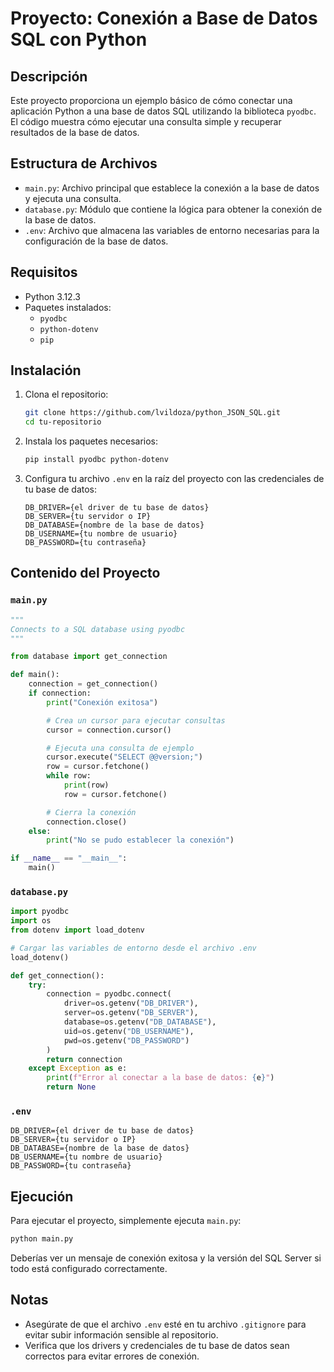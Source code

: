 # Proyecto: Conexión a Base de Datos SQL con Python

## Descripción

Este proyecto proporciona un ejemplo básico de cómo conectar una aplicación Python a una base de datos SQL utilizando la biblioteca `pyodbc`. El código muestra cómo ejecutar una consulta simple y recuperar resultados de la base de datos.

## Estructura de Archivos

- `main.py`: Archivo principal que establece la conexión a la base de datos y ejecuta una consulta.
- `database.py`: Módulo que contiene la lógica para obtener la conexión de la base de datos.
- `.env`: Archivo que almacena las variables de entorno necesarias para la configuración de la base de datos.

## Requisitos

- Python 3.12.3
- Paquetes instalados:
  - `pyodbc`
  - `python-dotenv`
  - `pip`

## Instalación

1. Clona el repositorio:
   ```bash
   git clone https://github.com/lvildoza/python_JSON_SQL.git
   cd tu-repositorio
   ```

2. Instala los paquetes necesarios:
   ```bash
   pip install pyodbc python-dotenv
   ```

3. Configura tu archivo `.env` en la raíz del proyecto con las credenciales de tu base de datos:
   ```plaintext
   DB_DRIVER={el driver de tu base de datos}
   DB_SERVER={tu servidor o IP}
   DB_DATABASE={nombre de la base de datos}
   DB_USERNAME={tu nombre de usuario}
   DB_PASSWORD={tu contraseña}
   ```

## Contenido del Proyecto

### `main.py`

```python
"""
Connects to a SQL database using pyodbc
"""

from database import get_connection

def main():
    connection = get_connection()
    if connection:
        print("Conexión exitosa")

        # Crea un cursor para ejecutar consultas
        cursor = connection.cursor()

        # Ejecuta una consulta de ejemplo
        cursor.execute("SELECT @@version;")
        row = cursor.fetchone()
        while row:
            print(row)
            row = cursor.fetchone()

        # Cierra la conexión
        connection.close()
    else:
        print("No se pudo establecer la conexión")

if __name__ == "__main__":
    main()
```

### `database.py`

```python
import pyodbc
import os
from dotenv import load_dotenv

# Cargar las variables de entorno desde el archivo .env
load_dotenv()

def get_connection():
    try:
        connection = pyodbc.connect(
            driver=os.getenv("DB_DRIVER"),
            server=os.getenv("DB_SERVER"),
            database=os.getenv("DB_DATABASE"),
            uid=os.getenv("DB_USERNAME"),
            pwd=os.getenv("DB_PASSWORD")
        )
        return connection
    except Exception as e:
        print(f"Error al conectar a la base de datos: {e}")
        return None
```

### `.env`

```plaintext
DB_DRIVER={el driver de tu base de datos}
DB_SERVER={tu servidor o IP}
DB_DATABASE={nombre de la base de datos}
DB_USERNAME={tu nombre de usuario}
DB_PASSWORD={tu contraseña}
```

## Ejecución

Para ejecutar el proyecto, simplemente ejecuta `main.py`:

```bash
python main.py
```

Deberías ver un mensaje de conexión exitosa y la versión del SQL Server si todo está configurado correctamente.

## Notas

- Asegúrate de que el archivo `.env` esté en tu archivo `.gitignore` para evitar subir información sensible al repositorio.
- Verifica que los drivers y credenciales de tu base de datos sean correctos para evitar errores de conexión.